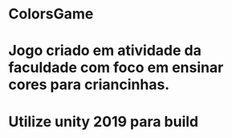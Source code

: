 # ColorsGame
# Jogo criado em atividade da faculdade com foco em ensinar cores para criancinhas.
# Utilize unity 2019 para build
